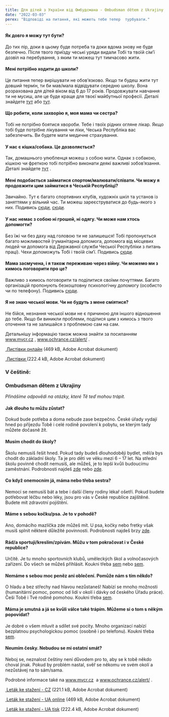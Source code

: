```yaml
---
title: Для дітей з України від Омбудсмана - Ombudsman dětem z Ukrajiny
date: "2022-03-03"
perex: "Відповіді на питання, які можеть тебе тепер  турбувати."
---
```


<h4>Як довго я можу тут бути? </h4><p>До тих пір, доки в цьому буде потреба та доки вдома знову не буде безпечно. Після твого приїзду чеські уряди видали Тобі та твоїй сім’ї дозвіл на перебування, з яким ти можеш тут тимчасово жити.</p><h4>Мені потрібно ходити до школи?</h4><p>Це питання тепер вирішувати не обов’язково. Якщо ти будеш жити тут довший термін, ти би мав/мала відвідувати середню школу. Вона розрахована для дітей віком від 6 до 17 років. Продовжувати навчання ти не мусиш, але це буде краще для твоєї майбутньої професії. Деталі знайдете <a href="https://www.edu.cz/ukrajina/%d0%b4%d0%bb%d1%8f-%d1%83%d0%ba%d1%80%d0%b0%d1%97%d0%bd%d1%86%d1%96%d0%b2/" target="_blank">тут</a> або <a href="https://shkola.cz/" target="_blank">тут</a>.</p><h4>Що робити, коли захворію я, моя мама чи сестра?</h4><p>Тобі не потрібно боятися хвороби. Тебе і твоїх рідних огляне лікар. Якщо тобі буде потрібне лікування чи ліки, Чеська Республіка вас забезпечить. Ви будете мати медичне страхування. </p><h4>У нас є кішка/собака. Це дозволяється?</h4><p>Так, домашнього улюбленця можеш з собою мати. Однак з собакою, кішкою чи фреткою тобі потрібно виконати деякі важливі зобов’язання. Деталі знайдете <a title="Otevření do nového okna" href="http://www.ochrance.cz/alert/" target="_blank">тут</a> <img alt="" src="typo3/ext/od_linkdesc/icons/external.gif" class="od_linkdesc_icon_external" />.</p><h4>Мені подобається займатися спортом/малювати/співати. Чи можу я продовжити цим займатися в Чеській Республіці?</h4><p>Звичайно. Тут є багато спортивних клубів, художніх шкіл та установ із заняттями у вільний час. Ти можеш зареєструватися до будь-якого з них. Подивись <a href="https://detiukrajiny.cz/ua/" target="_blank">сюди</a>, <a href="https://sites.google.com/luzanky.cz/ukrajina/" target="_blank">сюди</a>.</p><h4>У нас немає з собою ні грошей, ні одягу. Чи може нам хтось допомогти?</h4><p>Без їжі чи без даху над головою ти не залишешся! Тобі пропонується багато можливостей (гуманітарна допомога, допомога від місцевих людей чи допомога від Державної служби Чеської Республіки з питань праці). Чехи допоможуть Тобі і твоїй сім’ї. Подивись <a href="https://www.nasiukrajinci.cz/" target="_blank">сюди</a>.</p><h4>Мама засмучена, і я також переживаю через війну. Чи можемо ми з кимось поговорити про це?</h4><p>Важливо з кимось поговорити та поділитися своїми почуттями. Багато організацій пропонують безкоштовну психологічну допомогу (особисто чи по телефону). Подивись <a href="https://www.mvcr.cz/clanek/psychologicka-pomoc-pro-obcany-valka-na-ukrajine.aspx" target="_blank">сюди</a>.</p><h4>Я не знаю чеської мови. Чи не будуть з мене сміятися?</h4><p>Не бійся, незнання чеської мови не є причиною для іншого відношення до тебе. Якщо би виникли проблеми, поділися цим з кимось з твого оточення та не залишайся з проблемою сам на сам.</p><p><em></em></p><p class="MsoNormal">Детальнішу інформацію також можна знайти за посиланням <a title="Otevření do nového okna" href="http://www.mvcr.cz" target="_blank">www.mvcr.cz</a> <img alt="" src="typo3/ext/od_linkdesc/icons/external.gif" class="od_linkdesc_icon_external" />, <a title="Otevření do nového okna" href="http://www.ochrance.cz/alert/" target="_blank">www.ochrance.cz/alert/</a> <img alt="" src="typo3/ext/od_linkdesc/icons/external.gif" class="od_linkdesc_icon_external" />. </p><p><a title="Otevření do nového okna" href="https://www.ochrance.cz/uploads-deti/user_upload/Prilohy/Detem_z_Ukrajiny/Ombudsman_detem_z_ukrajiny__UA_-_pro_TISK__01.pdf" target="_blank"><img alt="" src="typo3/ext/od_linkdesc/icons/pdf.gif" class="od_linkdesc_icon" /> Листівки онлайн</a> (469 kB, Adobe Acrobat dokument)</p><p><a title="Otevření do nového okna" href="https://www.ochrance.cz/uploads-deti/user_upload/Prilohy/Detem_z_Ukrajiny/Ombudsman_detem_z_ukrajiny__UA_-_pro_ONLINE__01.pdf" target="_blank"><img alt="" src="typo3/ext/od_linkdesc/icons/pdf.gif" class="od_linkdesc_icon" /> Листівки </a> (222.4 kB, Adobe Acrobat dokument)</p><p><em></em></p><h3>V češtině:</h3><h3>Ombudsman dětem z Ukrajiny</h3><p><em>Přinášíme odpovědi na otázky, které Tě teď mohou trápit.</em></p><h4>Jak dlouho tu můžu zůstat?</h4><p>Dokud bude potřeba a doma nebude zase bezpečno. České úřady vydají hned po příjezdu Tobě i celé rodině povolení k pobytu, se kterým tady můžete dočasně žít.</p><h4>Musím chodit do školy?</h4><p>Školu nemusíš řešit hned. Pokud tady budeš dlouhodoběji bydlet, měl/a bys chodit do základní školy. Ta je pro děti ve věku mezi 6 – 17 let. Na střední školu povinně chodit nemusíš, ale můžeš, je to lepší kvůli budoucímu zaměstnání. Podrobnosti najdeš <a href="https://www.edu.cz/ukrajina/%d0%b4%d0%bb%d1%8f-%d1%83%d0%ba%d1%80%d0%b0%d1%97%d0%bd%d1%86%d1%96%d0%b2/" target="_blank">zde</a> nebo <a href="https://shkola.cz/" target="_blank">zde</a>.</p><h4>Co když onemocním já, máma nebo třeba sestra?</h4><p>Nemoci se nemusíš bát a tebe i další členy rodiny lékař ošetří. Pokud budete potřebovat léčbu nebo léky, jsou pro vás v České republice zajištěné. Budete mít zdravotní pojištění.</p><h4>Máme s sebou kočku/psa. Je to v pohodě?</h4><p>Ano, domácího mazlíčka zde můžeš mít. U psa, kočky nebo fretky však musíš splnit některé důležité povinnosti. Podrobnosti najdeš brzy <a href="https://www.ochrance.cz/alert/" target="_blank">zde</a>. </p><h4>Rád/a sportuji/kreslím/zpívám. Můžu v tom pokračovat i v České republice?</h4><p>Určitě. Je tu mnoho sportovních klubů, uměleckých škol a volnočasových zařízení. Do všech se můžeš přihlásit. Koukni třeba <a href="https://detiukrajiny.cz/ua/" target="_blank">sem</a> nebo <a href="https://sites.google.com/luzanky.cz/ukrajina/" target="_blank">sem</a>.</p><h4>Nemáme s sebou moc peněz ani oblečení. Pomůže nám s tím někdo?</h4><p>O hladu a bez střechy nad hlavou nezůstaneš! Nabízí se mnoho možnosti (humanitární pomoc, pomoc od lidí v okolí i dávky od českého Úřadu práce). Češi Tobě i Tvé rodině pomohou. Koukni třeba <a href="https://www.nasiukrajinci.cz/" target="_blank">sem</a>.</p><h4>Máma je smutná a já se kvůli válce také trápím. Můžeme si o tom s někým popovídat?</h4><p>Je dobré o všem mluvit a sdílet své pocity. Mnoho organizací nabízí bezplatnou psychologickou pomoc (osobně i po telefonu). Koukni třeba <a href="https://www.mvcr.cz/clanek/psychologicka-pomoc-pro-obcany-valka-na-ukrajine.aspx" target="_blank">sem</a>. </p><h4>Neumím česky. Nebudou se mi ostatní smát?</h4><p>Neboj se, neznalost češtiny není důvodem pro to, aby se k tobě někdo choval jinak. Pokud by problém nastal, svěř se někomu ve svém okolí a nezůstávej na to sám/sama.</p><p class="MsoNormal"></p><p class="MsoNormal">Podrobné informace také na <a title="Otevření do nového okna" href="http://www.mvcr.cz" target="_blank">www.mvcr.cz</a> <img alt="" src="typo3/ext/od_linkdesc/icons/external.gif" class="od_linkdesc_icon_external" /> a <a title="Otevření do nového okna" href="http://www.ochrance.cz/alert/" target="_blank">www.ochrance.cz/alert/</a> <img alt="" src="typo3/ext/od_linkdesc/icons/external.gif" class="od_linkdesc_icon_external" />. </p><p class="MsoNormal"></p><p class="MsoNormal"><a title="Otevření do nového okna" href="https://www.ochrance.cz/uploads-deti/user_upload/Prilohy/Detem_z_Ukrajiny/ombudsman-detem-z-ukrajiny-cze.pdf" target="_blank"><img alt="" src="typo3/ext/od_linkdesc/icons/pdf.gif" class="od_linkdesc_icon" /> Leták ke stažení - CZ</a> (221.1 kB, Adobe Acrobat dokument)</p><p class="MsoNormal"><a title="Otevření do nového okna" href="https://www.ochrance.cz/uploads-deti/user_upload/Prilohy/Detem_z_Ukrajiny/Ombudsman_detem_z_ukrajiny__UA_-_pro_TISK__01.pdf" target="_blank"><img alt="" src="typo3/ext/od_linkdesc/icons/pdf.gif" class="od_linkdesc_icon" /> Leták ke stažení - UA online</a> (469 kB, Adobe Acrobat dokument)</p><p class="MsoNormal"><a title="Otevření do nového okna" href="https://www.ochrance.cz/uploads-deti/user_upload/Prilohy/Detem_z_Ukrajiny/Ombudsman_detem_z_ukrajiny__UA_-_pro_ONLINE__01.pdf" target="_blank"><img alt="" src="typo3/ext/od_linkdesc/icons/pdf.gif" class="od_linkdesc_icon" /> Leták ke stažení - UA tisk</a> (222.4 kB, Adobe Acrobat dokument)</p>
